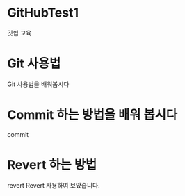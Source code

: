# GitHubTest1
깃헙 교육

# Git 사용법
Git 사용법을 배워봅시다

# Commit 하는 방법을 배워 봅시다
commit 

# Revert 하는 방법
revert
Revert 사용하여 보았습니다.
